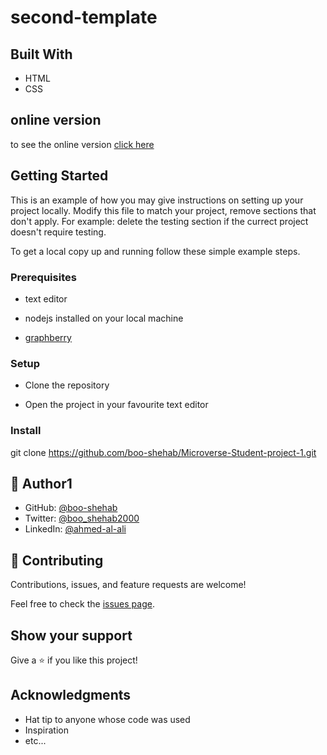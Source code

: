 # second-template


## Built With

- HTML
- CSS

## online version

to see the online version [click here](https://boo-shehab.github.io/second-template)

## Getting Started
This is an example of how you may give instructions on setting up your project locally. Modify this file to match your project, remove sections that don't apply. For example: delete the testing section if the currect project doesn't require testing.

To get a local copy up and running follow these simple example steps.

### Prerequisites

- text editor

- nodejs installed on your local machine

- [graphberry](https://www.graphberry.com/item/kasper-one-page-psd-template)

### Setup

- Clone the repository

- Open the project in your favourite text editor

### Install

git clone https://github.com/boo-shehab/Microverse-Student-project-1.git


## 👤 Author1

- GitHub: [@boo-shehab](https://github.com/githubhandle)
- Twitter: [@boo_shehab2000](https://twitter.com/boo_shehab2000)
- LinkedIn: [@ahmed-al-ali](https://www.linkedin.com/in/ahmed-al-ali-77b6a0246)

## 🤝 Contributing

Contributions, issues, and feature requests are welcome!

Feel free to check the [issues page](../../issues/).

## Show your support

Give a ⭐️ if you like this project!

## Acknowledgments

- Hat tip to anyone whose code was used
- Inspiration
- etc...

